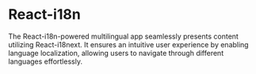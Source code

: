 # React-i18n
The React-i18n-powered multilingual app seamlessly presents content utilizing React-i18next. It ensures an intuitive user experience by enabling language localization, allowing users to navigate through different languages effortlessly.
